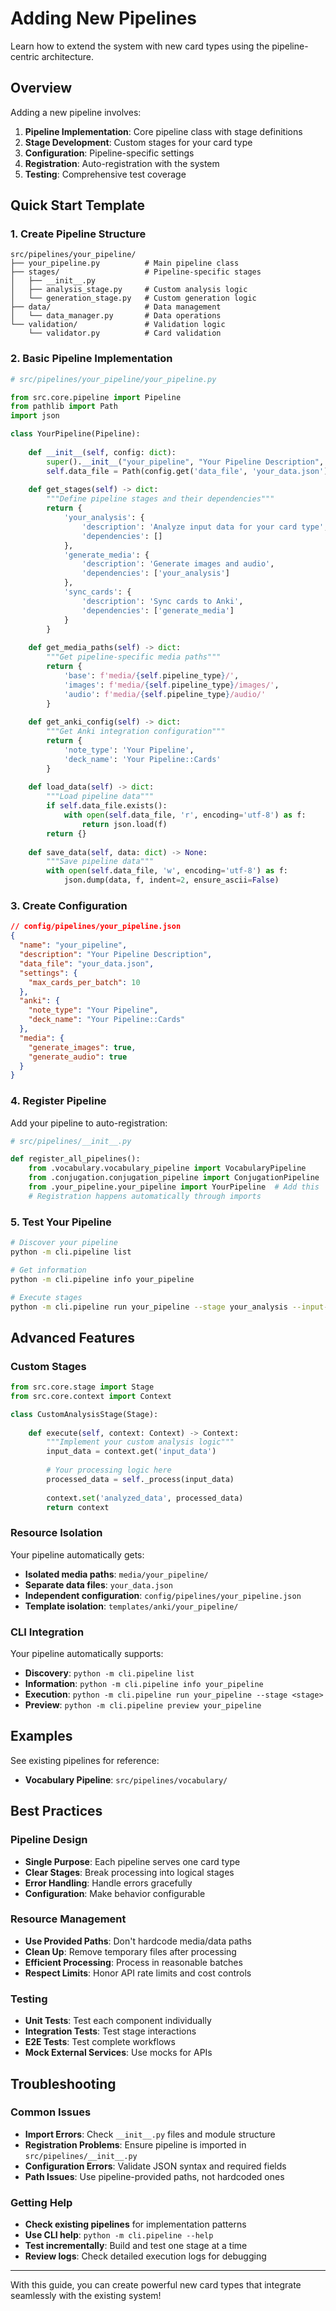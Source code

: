 # Adding New Pipelines

Learn how to extend the system with new card types using the pipeline-centric architecture.

## Overview

Adding a new pipeline involves:
1. **Pipeline Implementation**: Core pipeline class with stage definitions
2. **Stage Development**: Custom stages for your card type
3. **Configuration**: Pipeline-specific settings
4. **Registration**: Auto-registration with the system
5. **Testing**: Comprehensive test coverage

## Quick Start Template

### 1. Create Pipeline Structure

```
src/pipelines/your_pipeline/
├── your_pipeline.py          # Main pipeline class
├── stages/                   # Pipeline-specific stages
│   ├── __init__.py
│   ├── analysis_stage.py     # Custom analysis logic
│   └── generation_stage.py   # Custom generation logic
├── data/                     # Data management
│   └── data_manager.py       # Data operations
└── validation/               # Validation logic
    └── validator.py          # Card validation
```

### 2. Basic Pipeline Implementation

```python
# src/pipelines/your_pipeline/your_pipeline.py

from src.core.pipeline import Pipeline
from pathlib import Path
import json

class YourPipeline(Pipeline):
    
    def __init__(self, config: dict):
        super().__init__("your_pipeline", "Your Pipeline Description", config)
        self.data_file = Path(config.get('data_file', 'your_data.json'))
    
    def get_stages(self) -> dict:
        """Define pipeline stages and their dependencies"""
        return {
            'your_analysis': {
                'description': 'Analyze input data for your card type',
                'dependencies': []
            },
            'generate_media': {
                'description': 'Generate images and audio',
                'dependencies': ['your_analysis']
            },
            'sync_cards': {
                'description': 'Sync cards to Anki',
                'dependencies': ['generate_media']
            }
        }
    
    def get_media_paths(self) -> dict:
        """Get pipeline-specific media paths"""
        return {
            'base': f'media/{self.pipeline_type}/',
            'images': f'media/{self.pipeline_type}/images/',
            'audio': f'media/{self.pipeline_type}/audio/'
        }
    
    def get_anki_config(self) -> dict:
        """Get Anki integration configuration"""
        return {
            'note_type': 'Your Pipeline',
            'deck_name': 'Your Pipeline::Cards'
        }
    
    def load_data(self) -> dict:
        """Load pipeline data"""
        if self.data_file.exists():
            with open(self.data_file, 'r', encoding='utf-8') as f:
                return json.load(f)
        return {}
    
    def save_data(self, data: dict) -> None:
        """Save pipeline data"""
        with open(self.data_file, 'w', encoding='utf-8') as f:
            json.dump(data, f, indent=2, ensure_ascii=False)
```

### 3. Create Configuration

```json
// config/pipelines/your_pipeline.json
{
  "name": "your_pipeline",
  "description": "Your Pipeline Description",
  "data_file": "your_data.json",
  "settings": {
    "max_cards_per_batch": 10
  },
  "anki": {
    "note_type": "Your Pipeline",
    "deck_name": "Your Pipeline::Cards"
  },
  "media": {
    "generate_images": true,
    "generate_audio": true
  }
}
```

### 4. Register Pipeline

Add your pipeline to auto-registration:

```python
# src/pipelines/__init__.py

def register_all_pipelines():
    from .vocabulary.vocabulary_pipeline import VocabularyPipeline
    from .conjugation.conjugation_pipeline import ConjugationPipeline
    from .your_pipeline.your_pipeline import YourPipeline  # Add this
    # Registration happens automatically through imports
```

### 5. Test Your Pipeline

```bash
# Discover your pipeline
python -m cli.pipeline list

# Get information
python -m cli.pipeline info your_pipeline

# Execute stages
python -m cli.pipeline run your_pipeline --stage your_analysis --input-data item1,item2
```

## Advanced Features

### Custom Stages

```python
from src.core.stage import Stage
from src.core.context import Context

class CustomAnalysisStage(Stage):
    
    def execute(self, context: Context) -> Context:
        """Implement your custom analysis logic"""
        input_data = context.get('input_data')
        
        # Your processing logic here
        processed_data = self._process(input_data)
        
        context.set('analyzed_data', processed_data)
        return context
```

### Resource Isolation

Your pipeline automatically gets:
- **Isolated media paths**: `media/your_pipeline/`
- **Separate data files**: `your_data.json`
- **Independent configuration**: `config/pipelines/your_pipeline.json`
- **Template isolation**: `templates/anki/your_pipeline/`

### CLI Integration

Your pipeline automatically supports:
- **Discovery**: `python -m cli.pipeline list`
- **Information**: `python -m cli.pipeline info your_pipeline`
- **Execution**: `python -m cli.pipeline run your_pipeline --stage <stage>`
- **Preview**: `python -m cli.pipeline preview your_pipeline`

## Examples

See existing pipelines for reference:
- **Vocabulary Pipeline**: `src/pipelines/vocabulary/`

## Best Practices

### Pipeline Design
- **Single Purpose**: Each pipeline serves one card type
- **Clear Stages**: Break processing into logical stages
- **Error Handling**: Handle errors gracefully
- **Configuration**: Make behavior configurable

### Resource Management
- **Use Provided Paths**: Don't hardcode media/data paths
- **Clean Up**: Remove temporary files after processing
- **Efficient Processing**: Process in reasonable batches
- **Respect Limits**: Honor API rate limits and cost controls

### Testing
- **Unit Tests**: Test each component individually
- **Integration Tests**: Test stage interactions
- **E2E Tests**: Test complete workflows
- **Mock External Services**: Use mocks for APIs

## Troubleshooting

### Common Issues
- **Import Errors**: Check `__init__.py` files and module structure
- **Registration Problems**: Ensure pipeline is imported in `src/pipelines/__init__.py`
- **Configuration Errors**: Validate JSON syntax and required fields
- **Path Issues**: Use pipeline-provided paths, not hardcoded ones

### Getting Help
- **Check existing pipelines** for implementation patterns
- **Use CLI help**: `python -m cli.pipeline --help`
- **Test incrementally**: Build and test one stage at a time
- **Review logs**: Check detailed execution logs for debugging

---

With this guide, you can create powerful new card types that integrate seamlessly with the existing system!